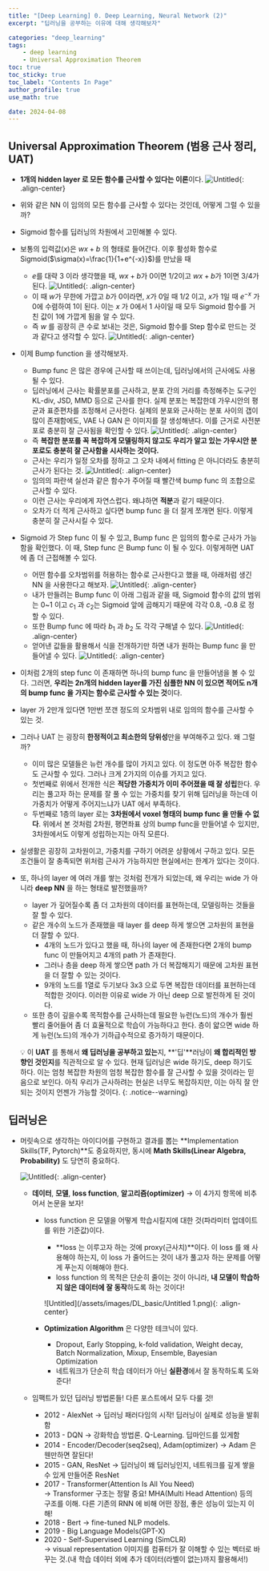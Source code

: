 ```yaml
---
title: "[Deep Learning] 0. Deep Learning, Neural Network (2)"
excerpt: "딥러닝을 공부하는 이유에 대해 생각해보자"

categories: "deep_learning"
tags:
    - deep learning
    - Universal Approximation Theorem
toc: true  
toc_sticky: true
toc_label: "Contents In Page"
author_profile: true
use_math: true

date: 2024-04-08
---
```

## Universal Approximation Theorem (범용 근사 정리, UAT)
- **1개의 hidden layer 로 모든 함수를 근사할 수 있다는 이론**이다.
![Untitled](/assets/images/DL_basic/onehiddenlayer.png){: .align-center}
- 위와 같은 NN 이 임의의 모든 함수를 근사할 수 있다는 것인데, 어떻게 그럴 수 있을까?
- Sigmoid 함수를 딥러닝의 차원에서 고민해볼 수 있다.
- 보통의 입력값($x$)은 $wx+b$ 의 형태로 들어간다. 이후 활성화 함수로 Sigmoid($\sigma(x)=\frac{1}{1+e^{-x}}$)를 만났을 때
  - $e$를 대략 3 이라 생각했을 때, $wx+b$가 0이면 1/2이고 $wx+b$가 1이면 3/4가 된다.
  ![Untitled](/assets/images/DL_basic/UAT1.jpeg){: .align-center}
  - 이 때 $w$가 무한에 가깝고 $b$가 0이라면, $x$가 0일 때  1/2 이고, $x$가 1일 때 $e^{-x}$ 가 0에 수렴하여 1이 된다. 이는 $x$ 가 0에서 1 사이일 때 모두 Sigmoid 함수를 거친 값이 1에 가깝게 됨을 알 수 있다.
  - 즉 $w$ 를 굉장히 큰 수로 보내는 것은, Sigmoid 함수를 Step 함수로 만드는 것과 같다고 생각할 수 있다.
  ![Untitled](/assets/images/DL_basic/UAT2.jpeg){: .align-center}
- 이제 Bump function 을 생각해보자.
  - Bump func 은 많은 경우에 근사할 때 쓰이는데, 딥러닝에서의 근사에도 사용될 수 있다.
  - 딥러닝에서 근사는 확률분포를 근사하고, 분포 간의 거리를 측정해주는 도구인 KL-div, JSD, MMD 등으로 근사를 한다. 실제 분포는 복잡한데 가우시안의 평균과 표준편차를 조정해서 근사한다. 실제의 분포와 근사하는 분포 사이의 갭이 많이 존재함에도, VAE 나 GAN 은 이미지를 잘 생성해낸다. 이를 근거로 사전분포로 충분히 잘 근사됨을 확인할 수 있다.
  ![Untitled](/assets/images/DL_basic/UAT3.jpeg){: .align-center} 
  - 즉 **복잡한 분포를 꼭 복잡하게 모델링하지 않고도 우리가 알고 있는 가우시안 분포로도 충분히 잘 근사함을 시사하는 것이다.**
  - 근사는 우리가 일정 오차를 정하고 그 오차 내에서 fitting 은 아니더라도 충분히 근사가 된다는 것.
  ![Untitled](/assets/images/DL_basic/UAT4.jpeg){: .align-center}
  - 임의의 파란색 실선과 같은 함수가 주어질 때 빨간색 bump func 의 조합으로 근사할 수 있다.
  - 이런 근사는 우리에게 자연스럽다. 왜냐하면 **적분**과 같기 때문이다.
  - 오차가 더 적게 근사하고 싶다면 bump func 을 더 잘게 쪼개면 된다. 이렇게 충분히 잘 근사시킬 수 있다.
- Sigmoid 가 Step func 이 될 수 있고, Bump func 은 임의의 함수로 근사가 가능함을 확인했다. 이 때, Step func 은 Bump func 이 될 수 있다. 이렇게하면 UAT 에 좀 더 근접해볼 수 있다.
  - 어떤 함수를 오차범위를 허용하는 함수로 근사한다고 했을 때, 아래처럼 생긴 NN 을 사용한다고 해보자.
  ![Untitled](/assets/images/DL_basic/UAT5.jpeg){: .align-center} 
  - 내가 만들려는 Bump func 이 아래 그림과 같을 때, Sigmoid 함수의 값의 범위는 0~1 이고 $c_1$ 과 $c_2$는 Sigmoid 앞에 곱해지기 때문에 각각 0.8, -0.8 로 정할 수 있다.
  - 또한 Bump func 에 따라 $b_1$ 과 $b_2$ 도 각각 구해낼 수 있다.
  ![Untitled](/assets/images/DL_basic/UAT6.jpeg){: .align-center}  
  - 얻어낸 값들을 활용해서 식을 전개하기만 하면 내가 원하는 Bump func 을 만들어낼 수 있다.
  ![Untitled](/assets/images/DL_basic/UAT7.jpeg){: .align-center}
- 이처럼 2개의 step func 이 존재하면 하나의 bump func 을 만들어냄을 볼 수 있다. 그러면, **우리는 2n개의 hidden layer를 가진 심플한 NN 이 있으면 적어도 n개의 bump func 을 가지는 함수로 근사할 수 있는 것**이다.
- layer 가 2만개 있다면 1만번 쪼갠 정도의 오차범위 내로 임의의 함수를 근사할 수 있는 것.
- 그러나 UAT 는 굉장히 **한정적이고 최소한의 당위성**만을 부여해주고 있다. 왜 그럴까?
  - 이미 많은 모델들은 뉴런 개수를 많이 가지고 있다. 이 정도면 아주 복잡한 함수도 근사할 수 있다. 그러나 크게 2가지의 이슈를 가지고 있다.
  - 첫번째로 위에서 전개한 식은 **적당한 가중치가 이미 주어졌을 때 잘 성립**한다. 우리는 풀고자 하는 문제를 잘 풀 수 있는 가중치를 찾기 위해 딥러닝을 하는데 이 가중치가 어떻게 주어지느냐가 UAT 에서 부족하다.
  - 두번째로 1층의 layer 로는 **3차원에서 voxel 형태의 bump func 을 만들 수 없다**. 위에서 본 것처럼 2차원, 평면좌표 상의 bump func을 만들어낼 수 있지만, 3차원에서도 이렇게 성립하는지는 아직 모른다.
- 실생활은 굉장히 고차원이고, 가중치를 구하기 어려운 상황에서 구하고 있다. 모든 조건들이 잘 충족되면 위처럼 근사가 가능하지만 현실에서는 한계가 있다는 것이다.
- 또, 하나의 layer 에 여러 개를 쌓는 것처럼 전개가 되었는데, 왜 우리는 wide 가 아니라 **deep NN** 을 하는 형태로 발전했을까?
  - layer 가 깊어질수록 좀 더 고차원의 데이터를 표현하는데, 모델링하는 것들을 잘 할 수 있다.
  - 같은 개수의 노드가 존재했을 때 layer 를 deep 하게 쌓으면 고차원의 표현을 더 잘할 수 있다.
    - 4개의 노드가 있다고 했을 때, 하나의 layer 에 존재한다면 2개의 bump func 이 만들어지고 4개의 path 가 존재한다.
    - 그러나 층을 deep 하게 쌓으면 path 가 더 복잡해지기 때문에 고차원 표현을 더 잘할 수 있는 것이다.
    - 9개의 노드를 1열로 두기보다 3x3 으로 두면 복잡한 데이터를 표현하는데 적합한 것이다. 이러한 이유로 wide 가 아닌 deep 으로 발전하게 된 것이다.
  - 또한 층이 깊을수록 목적함수를 근사하는데 필요한 뉴런(노드)의 개수가 훨씬 빨리 줄어들어 좀 더 효율적으로 학습이 가능하다고 한다. 층이 얇으면 wide 하게 뉴런(노드)의 개수가 기하급수적으로 증가하기 때문이다.

  💡 이 **UAT** 를 통해서 **왜 딥러닝을 공부하고 있는**지, **'딥'**러닝이 **왜 합리적인 방향인 것인지**를 직관적으로 알 수 있다.
  현재 딥러닝은 wide 하기도, deep 하기도 하다. 이는 엄청 복잡한 차원의 엄청 복잡한 함수를 잘 근사할 수 있을 것이라는 믿음으로 보인다. 아직 우리가 근사하려는 현실은 너무도 복잡하지만, 이는 아직 잘 안되는 것이지 언젠가 가능할 것이다.
  {: .notice--warning}

## 딥러닝은
- 머릿속으로 생각하는 아이디어를 구현하고 결과를 뽑는 **Implementation Skills(TF, Pytorch)**도 중요하지만, 동시에 **Math Skills(Linear Algebra, Probability)** 도 당연히 중요하다.
      
  ![Untitled](/assets/images/DL_basic/Untitled.png){: .align-center}
      
  - **데이터**, **모델**, **loss function**, **알고리즘(optimizer)** → 이 4가지 항목에 비추어서 논문을 보자!
    - loss function 은 모델을 어떻게 학습시킬지에 대한 것(파라미터 업데이트를 위한 기준값)이다.
      - **loss 는 이루고자 하는 것에 proxy(근사치)**이다. 이 loss 를 왜 사용해야 하는지, 이 loss 가 줄어드는 것이 내가 풀고자 하는 문제를 어떻게 푸는지 이해해야 한다.
      - loss function 의 목적은 단순히 줄이는 것이 아니라, **내 모델이 학습하지 않은 데이터에 잘 동작**하도록 하는 것이다!
      
      ![Untitled](/assets/images/DL_basic/Untitled 1.png){: .align-center}
      
    - **Optimization Algorithm** 은 다양한 테크닉이 있다.
      - Dropout, Early Stopping, k-fold validation, Weight decay, Batch Normalization, Mixup, Ensemble, Bayesian Optimization
      - 네트워크가 단순히 학습 데이터가 아닌 **실환경**에서 잘 동작하도록 도와준다!

  - 임팩트가 있던 딥러닝 방법론들! 다른 포스트에서 모두 다룰 것!
    - 2012 - AlexNet → 딥러닝 패러다임의 시작! 딥러닝이 실제로 성능을 발휘함
    - 2013 - DQN → 강화학습 방법론. Q-Learning. 딥마인드를 있게함
    - 2014 - Encoder/Decoder(seq2seq), Adam(optimizer) → Adam 은 웬만하면 잘된다!
    - 2015 - GAN, ResNet → 딥러닝이 왜 딥러닝인지, 네트워크를 깊게 쌓을 수 있게 만들어준 ResNet
    - 2017 - Transformer(Attention Is All You Need)    
      → Transformer 구조는 정말 중요! MHA(Multi Head Attention) 등의 구조를 이해. 다른 기존의 RNN 에 비해 어떤 장점, 좋은 성능이 있는지 이해!
    - 2018 - Bert → fine-tuned NLP models.
    - 2019 - Big Language Models(GPT-X)
    - 2020 - Self-Supervised Learning (SimCLR)      
      → visual representation 이미지를 컴퓨터가 잘 이해할 수 있는 벡터로 바꾸는 것.(내 학습 데이터 외에 추가 데이터(라벨이 없는)까지 활용해서!)